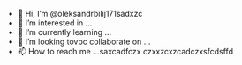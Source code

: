 - 👋 Hi, I’m @oleksandrbilij171sadxzc
- 👀 I’m interested in ...
- 🌱 I’m currently learning ...
- 💞️ I’m looking tovbc collaborate on ...
- 📫 How to reach me ...saxcadfczx
czxxzcxzcadczxsfcdsffd
<!---xcv
oleksandrbilij171/oleksandrbilij171 is a ✨ special ✨ repository because its `README.md` (this file) appears on your GitHub profile.
You can click the Preview link to take a look at your changes.
--->
